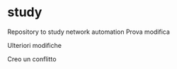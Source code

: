 # study
Repository to study network automation
Prova modifica

Ulteriori modifiche

Creo un conflitto

